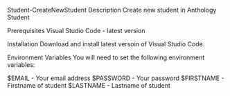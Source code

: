 Student-CreateNewStudent
Description
Create new student in Anthology Student

Prerequisites
Visual Studio Code - latest version

Installation
Download and install latest versoin of Visual Studio Code.

Environment Variables
You will need to set the following environment variables:

$EMAIL - Your email address
$PASSWORD - Your password 
$FIRSTNAME - Firstname of student
$LASTNAME - Lastname of student
